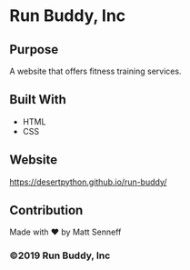 # Run Buddy, Inc

## Purpose
A website that offers fitness training services. 

## Built With
* HTML
* CSS

## Website
https://desertpython.github.io/run-buddy/

## Contribution
Made with ❤️ by Matt Senneff

### ©️2019 Run Buddy, Inc 
